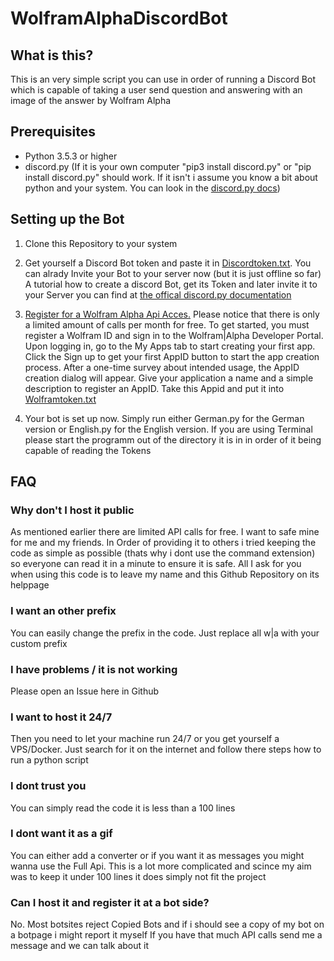 # WolframAlphaDiscordBot

## What is this?

This is an very simple script you can use in order of running a Discord Bot which is capable of taking a user send question and answering with an image of the answer by Wolfram Alpha

## Prerequisites

- Python 3.5.3 or higher
- discord.py (If it is your own computer "pip3 install discord.py" or "pip install discord.py" should work. If it isn't i assume you know a bit about python and your system. You can look in the [discord.py docs](https://discordpy.readthedocs.io/en/latest/intro.html#installing))

## Setting up the Bot
1. Clone this Repository to your system

2. Get yourself a Discord Bot token and paste it in [Discordtoken.txt](/Discordtoken.txt). You can alrady Invite your Bot to your server now (but it is just offline so far)
A tutorial how to create a discord Bot, get its Token and later invite it to your Server you can find at [the offical discord.py documentation](https://discordpy.readthedocs.io/en/latest/discord.html)

3. [Register for a Wolfram Alpha Api Acces.](https://products.wolframalpha.com/api/) Please notice that there is only a limited amount of calls per month for free. 
To get started, you must register a Wolfram ID and sign in to the Wolfram|Alpha Developer Portal. Upon logging in, go to the My Apps tab to start creating your first app.
Click the Sign up to get your first AppID button to start the app creation process. After a one-time survey about intended usage, the AppID creation dialog will appear. Give your application a name and a simple description to register an AppID. Take this Appid and put it into [Wolframtoken.txt](/Wolframtoken.txt)

4. Your bot is set up now. Simply run either German.py for the German version or English.py for the English version. If you are using Terminal please start the programm out of the directory it is in in order of it being capable of reading the Tokens

## FAQ

### Why don't I host it public
As mentioned earlier there are limited API calls for free. I want to safe mine for me and my friends. In Order of providing it to others i tried keeping the code as simple as possible (thats why i dont use the command extension) so everyone can read it in a minute to ensure it is safe. All I ask for you when using this code is to leave my name and this Github Repository on its helppage

### I want an other prefix
You can easily change the prefix in the code. Just replace all w|a with your custom prefix

### I have problems / it is not working
Please open an Issue here in Github

### I want to host it 24/7
Then you need to let your machine run 24/7 or you get yourself a VPS/Docker. Just search for it on the internet and follow there steps how to run a python script

### I dont trust you
You can simply read the code it is less than a 100 lines

### I dont want it as a gif
You can either add a converter or if you want it as messages you might wanna use the Full Api. This is a lot more complicated and scince my aim was to keep it under 100 lines it does simply not fit the project

### Can I host it and register it at a bot side?
No. Most botsites reject Copied Bots and if i should see a copy of my bot on a botpage i might report it myself
If you have that much API calls send me a message and we can talk about it
